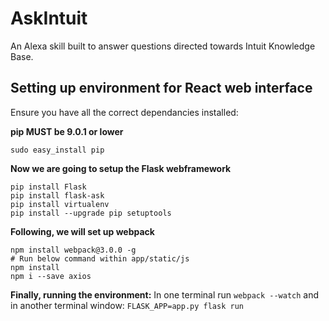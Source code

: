 # AskIntuit
An Alexa skill built to answer questions directed towards Intuit Knowledge Base.

## Setting up environment for React web interface
Ensure you have all the correct dependancies installed:

**pip MUST be 9.0.1 or lower**
```
sudo easy_install pip
```
**Now we are going to setup the Flask webframework**
```
pip install Flask
pip install flask-ask
pip install virtualenv
pip install --upgrade pip setuptools
```

**Following, we will set up webpack**
```
npm install webpack@3.0.0 -g
# Run below command within app/static/js
npm install
npm i --save axios
```
**Finally, running the environment:**
In one terminal run ```webpack --watch``` and in another terminal window: ```FLASK_APP=app.py flask run```
